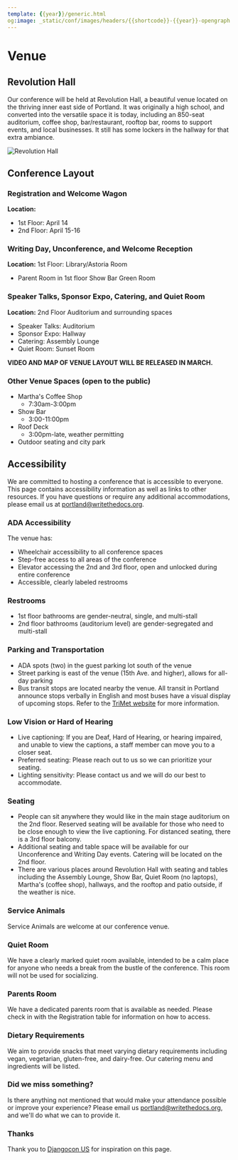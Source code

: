 ```yaml
---
template: {{year}}/generic.html
og:image: _static/conf/images/headers/{{shortcode}}-{{year}}-opengraph.jpg
---
```


# Venue

## Revolution Hall

Our conference will be held at Revolution Hall, a beautiful venue
located on the thriving inner east side of Portland. It was originally a
high school, and converted into the versatile space it is today,
including an 850-seat auditorium, coffee shop, bar/restaurant, rooftop
bar, rooms to support events, and local businesses. It still has some
lockers in the hallway for that extra ambiance.

![Revolution Hall](/_static/conf/images/pics/rev-hall-outside.jpg)

## Conference Layout

### Registration and Welcome Wagon

**Location:**

-   1st Floor: April 14
-   2nd Floor: April 15-16

### Writing Day, Unconference, and Welcome Reception

**Location:** 1st Floor: Library/Astoria Room

-   Parent Room in 1st floor Show Bar Green Room

### Speaker Talks, Sponsor Expo, Catering, and Quiet Room

**Location:** 2nd Floor Auditorium and surrounding spaces

-   Speaker Talks: Auditorium
-   Sponsor Expo: Hallway
-   Catering: Assembly Lounge
-   Quiet Room: Sunset Room

**VIDEO AND MAP OF VENUE LAYOUT WILL BE RELEASED IN MARCH.**

### Other Venue Spaces (open to the public)

-   Martha's Coffee Shop
    - 7:30am-3:00pm
-   Show Bar
    -   3:00-11:00pm
-   Roof Deck
    -   3:00pm-late, weather permitting
-   Outdoor seating and city park

## Accessibility

We are committed to hosting a conference that is accessible to everyone.
This page contains accessibility information as well as links to other
resources. If you have questions or require any additional
accommodations, please email us at portland@writethedocs.org.

### ADA Accessibility

The venue has:

-   Wheelchair accessibility to all conference spaces
-   Step-free access to all areas of the conference
-   Elevator accessing the 2nd and 3rd floor, open and unlocked during
    entire conference
-   Accessible, clearly labeled restrooms

### Restrooms

-   1st floor bathrooms are gender-neutral, single, and multi-stall
-   2nd floor bathrooms (auditorium level) are gender-segregated and
    multi-stall

### Parking and Transportation

-   ADA spots (two) in the guest parking lot south of the venue
-   Street parking is east of the venue (15th Ave. and higher), allows
    for all-day parking
-   Bus transit stops are located nearby the venue. All transit in
    Portland announce stops verbally in English and most buses have a
    visual display of upcoming stops. Refer to the [TriMet
    website](https://trimet.org/access/index.htm) for more information.

### Low Vision or Hard of Hearing

-   Live captioning: If you are Deaf, Hard of Hearing, or hearing
    impaired, and unable to view the captions, a staff member can move
    you to a closer seat.
-   Preferred seating: Please reach out to us so we can prioritize your
    seating.
-   Lighting sensitivity: Please contact us and we will do our best to
    accommodate.

### Seating

-   People can sit anywhere they would like in the main stage auditorium
    on the 2nd floor. Reserved seating will be available for those who
    need to be close enough to view the live captioning. For distanced
    seating, there is a 3rd floor balcony.
-   Additional seating and table space will be available for our
    Unconference and Writing Day events. Catering will be located on the
    2nd floor.
-   There are various places around Revolution Hall with seating and
    tables including the Assembly Lounge, Show Bar, Quiet Room (no
    laptops), Martha's (coffee shop), hallways, and the rooftop and
    patio outside, if the weather is nice.

### Service Animals

Service Animals are welcome at our conference venue.

### Quiet Room

We have a clearly marked quiet room available, intended to be a calm
place for anyone who needs a break from the bustle of the conference.
This room will not be used for socializing.

### Parents Room

We have a dedicated parents room that is available as needed. Please
check in with the Registration table for information on how to access.

### Dietary Requirements

We aim to provide snacks that meet varying dietary requirements
including vegan, vegetarian, gluten-free, and dairy-free. Our catering
menu and ingredients will be listed.

### Did we miss something?

Is there anything not mentioned that would make your attendance possible
or improve your experience? Please email us portland@writethedocs.org,
and we'll do what we can to provide it.

### Thanks

Thank you to [Djangocon US](https://2015.djangocon.us/) for inspiration
on this page.

